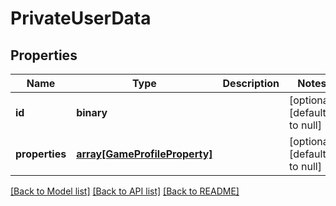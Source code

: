 # PrivateUserData

## Properties
Name | Type | Description | Notes
------------ | ------------- | ------------- | -------------
**id** | **binary** |  | [optional] [default to null]
**properties** | [**array[GameProfileProperty]**](GameProfileProperty.md) |  | [optional] [default to null]

[[Back to Model list]](../README.md#documentation-for-models) [[Back to API list]](../README.md#documentation-for-api-endpoints) [[Back to README]](../README.md)


